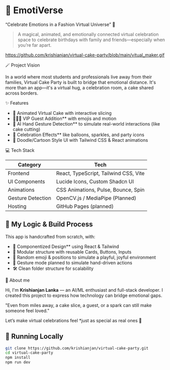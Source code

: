 # 🎉 EmotiVerse
“Celebrate Emotions in a Fashion Virtual Universe” 🍰

> A magical, animated, and emotionally connected virtual celebration space to celebrate birthdays with family and friends—especially when you’re far apart.

https://github.com/krishianjan/virtual-cake-party/blob/main/vitual_maker.gif

🪄 Project Vision

In a world where most students and professionals live away from their families, Virtual Cake Party is built to bridge that emotional distance. It's more than an app—it's a virtual hug, a celebration room, a cake shared across borders.

 ✨ Features

- 🎂 Animated Virtual Cake  with interactive slicing
- 🧑‍🤝‍🧑  VIP Guest Addition** with emojis and motion
- 👐 AI Hand Gesture Detection** to simulate real-world interactions (like cake cutting)
- 💫  Celebration Effects** like balloons, sparkles, and party icons
- 🌈  Doodle/Cartoon Style UI  with Tailwind CSS & React animations

 💻 Tech Stack

| Category | Tech |
|---------|------|
| Frontend | React, TypeScript, Tailwind CSS, Vite |
| UI Components | Lucide Icons, Custom Shadcn UI |
| Animations | CSS Animations, Pulse, Bounce, Spin |
| Gesture Detection | OpenCV.js / MediaPipe (Planned) |
| Hosting | GitHub Pages (planned) |

## 🧠 My Logic & Build Process

This app is handcrafted from scratch, with:

- 🎨 Componentized Design** using React & Tailwind
- 🧩 Modular structure with reusable Cards, Buttons, Inputs
- 🎯 Random emoji & positions to simulate a playful, joyful environment
- 📸 Gesture mode planned to simulate hand-driven actions
- 🛠️ Clean folder structure for scalability

👤 About me

Hi, I'm **Krishianjan Lanka** — an AI/ML enthusiast and full-stack developer. I created this project to express how technology can bridge emotional gaps.

"Even from miles away, a cake slice, a guest, or a spark can still make someone feel loved."

Let’s make virtual celebrations feel *just as special as real ones 💜



## 🚀 Running Locally

```bash
git clone https://github.com/krishianjan/virtual-cake-party.git
cd virtual-cake-party
npm install
npm run dev

